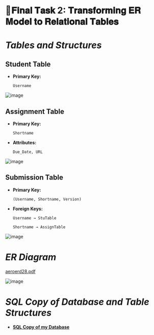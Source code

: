 # 📑𝐅𝐢𝐧𝐚𝐥 𝐓𝐚𝐬𝐤 2: 𝐓𝐫𝐚𝐧𝐬𝐟𝐨𝐫𝐦𝐢𝐧𝐠 𝐄𝐑 𝐌𝐨𝐝𝐞𝐥 𝐭𝐨 𝐑𝐞𝐥𝐚𝐭𝐢𝐨𝐧𝐚𝐥 𝐓𝐚𝐛𝐥𝐞𝐬

# ***Tables and Structures***

## **Student Table**

- **Primary Key:**
  
      Username

![image](https://github.com/user-attachments/assets/28d9bdee-ae6a-4dbc-8c4d-39aa6aebdbbb)


## **Assignment Table**

  - **Primary Key:**
    
        Shortname
  - **Attributes:**
    
        Due_Date, URL

![image](https://github.com/user-attachments/assets/eff042fd-090c-48e8-80bf-dbe876e8d15c)

## **Submission Table**

- **Primary Key:**
  
      (Username, Shortname, Version)

-  **Foreign Keys:**

       Username → StuTable

       Shortname → AssignTable

![image](https://github.com/user-attachments/assets/6b6fd565-2363-4e02-81a8-211aa9cff528)

# ***ER Diagram***

  [aeroerd28.pdf](https://github.com/user-attachments/files/19794882/aeroerd28.pdf)

![image](https://github.com/user-attachments/assets/4b08f288-fc71-4a40-a66b-b935d125fc30)

# ***SQL Copy of Database and Table Structures***

- [**SQL Copy of my Database**](https://github.com/AeroB2/EDM-PROJECTS-AeroB2/blob/main/Final%20Lab%20Task%202/MY%20SQL%20COPY)



